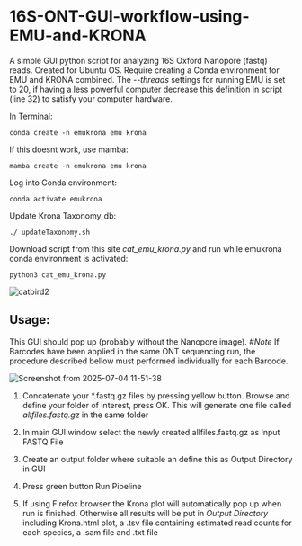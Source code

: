 # **16S-ONT-GUI-workflow-using-EMU-and-KRONA**

A simple GUI python script for analyzing 16S Oxford Nanopore (fastq) reads. Created for Ubuntu OS. Require creating a Conda environment for EMU and KRONA combined. The _--threads_ settings for running EMU is set to 20, if having a less powerful computer decrease this definition in script (line 32) to satisfy your computer hardware.

In Terminal:

```
conda create -n emukrona emu krona
```

If this doesnt work, use mamba:

```
mamba create -n emukrona emu krona
```

Log into Conda environment:

```
conda activate emukrona
```

Update Krona Taxonomy_db:

```
./ updateTaxonomy.sh
```

Download script from this site _cat_emu_krona.py_ and run while emukrona conda environment is activated:

```
python3 cat_emu_krona.py
```

![catbird2](https://github.com/user-attachments/assets/2fdec70a-640e-4f46-84bd-2101f99cc167)

## **Usage:**

This GUI should pop up (probably without the Nanopore image). _#Note_ If Barcodes have been applied in the same ONT sequencing run, the procedure described bellow must performed individually for each Barcode.

![Screenshot from 2025-07-04 11-51-38](https://github.com/user-attachments/assets/ef481fa0-9b5b-4865-a9ee-6351641db740)

1. Concatenate your *.fastq.gz files by pressing yellow button. Browse and define your folder of interest, press OK. This will generate one file called _allfiles.fastq.gz_ in the same folder

2. In main GUI window select the newly created allfiles.fastq.gz as Input FASTQ File

3. Create an output folder where suitable an define this as Output Directory in GUI

4. Press green button Run Pipeline

5. If using Firefox browser the Krona plot will automatically pop up when run is finished. Otherwise all results will be put in _Output Directory_ including Krona.html plot, a .tsv file containing estimated read counts for each species, a .sam file and .txt file
